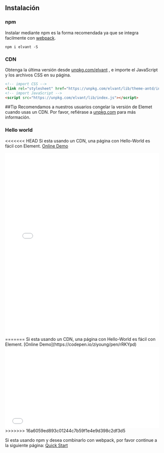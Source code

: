 ## Instalación

### npm

Instalar mediante npm es la forma recomendada ya que se integra facilmente con [webpack](https://webpack.js.org/).

```shell
npm i elvant -S
```

### CDN

Obtenga la última versión desde [unpkg.com/elvant](https://unpkg.com/elvant/) , e importe el JavaScript y los archivos CSS en su página.

```html
<!-- import CSS -->
<link rel="stylesheet" href="https://unpkg.com/elvant/lib/theme-antd/index.css">
<!-- import JavaScript -->
<script src="https://unpkg.com/elvant/lib/index.js"></script>
```

##Tip
Recomendamos a nuestros usuarios congelar la versión de Elemet cuando usas un CDN. Por favor, refiérase a [unpkg.com](https://unpkg.com) para más información.

### Hello world

<<<<<<< HEAD
Si esta usando un CDN, una página con Hello-World es fácil con Element. [Online Demo](https://jsfiddle.net/icai/t8ebp40u/)

<iframe width="100%" height="600" src="//jsfiddle.net/icai/0rLkz687/embedded/html,result/" allowpaymentrequest allowfullscreen="allowfullscreen" frameborder="0"></iframe>
=======
Si esta usando un CDN, una página con Hello-World es fácil con Element. [Online Demo](https://codepen.io/ziyoung/pen/rRKYpd)

<iframe height="265" style="width: 100%;" scrolling="no" title="Element demo" src="//codepen.io/ziyoung/embed/rRKYpd/?height=265&theme-id=light&default-tab=html,result" frameborder="no" allowtransparency="true" allowfullscreen="true">
  See the Pen <a href='https://codepen.io/ziyoung/pen/rRKYpd/'>Element demo</a> by hetech
  (<a href='https://codepen.io/ziyoung'>@ziyoung</a>) on <a href='https://codepen.io'>CodePen</a>.
</iframe>
>>>>>>> 16a6059ed893c01244c7b59f1e4e9d398c2df3d5

Si esta usando npm y desea combinarlo con webpack, por favor continue a la siguiente página: [Quick Start](/#/es/component/quickstart)
